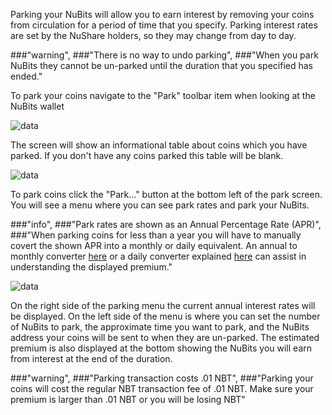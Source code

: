 Parking your NuBits will allow you to earn interest by removing your coins from circulation for a period of time that you specify. Parking interest rates are set by the NuShare holders, so they may change from day to day. 

###"warning",
###"There is no way to undo parking",
###"When you park NuBits they cannot be un-parked until the duration that you specified has ended."

To park your coins navigate to the "Park" toolbar item when looking at the NuBits wallet

![data](/images/nubits_wallet_header.png)

The screen will show an informational table about coins which you have parked. If you don't have any coins parked this table will be blank.

![data](/images/nubits_parking_page.png)

To park coins click the "Park..." button at the bottom left of the park screen. You will see a menu where you can see park rates and park your NuBits.

###"info",
###"Park rates are shown as an Annual Percentage Rate (APR)",
###"When parking coins for less than a year you will have to manually covert the shown APR into a monthly or daily equivalent. An annual to monthly converter [here](http://www.stoozing.com/calculator/apr-rate-converter.php) or a daily converter explained [ here](http://discuss.nubits.com/t/welcome-newcomer-ask-questions-here/240/33?u=coingame) can assist in understanding the displayed premium."

![data](/images/nubits_parking_dialog)

On the right side of the parking menu the current annual interest rates will be displayed. On the left side of the menu is where you can set the number of NuBits to park, the approximate time you want to park, and the NuBits address your coins will be sent to when they are un-parked. The estimated premium is also displayed at the bottom showing the NuBits you will earn from interest at the end of the duration.

###"warning",
###"Parking transaction costs .01 NBT",
###"Parking your coins will cost the regular NBT transaction fee of .01 NBT. Make sure your premium is larger than .01 NBT or you will be losing NBT"

